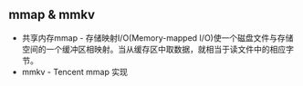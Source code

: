 <!-- 
title: mmap
from: tech
create: 2018-10-08
tags: tech,ios
-->

## mmap & mmkv

- 共享内存mmap - 存储映射I/O(Memory-mapped I/O)使一个磁盘文件与存储空间的一个缓冲区相映射。当从缓存区中取数据，就相当于读文件中的相应字节。
- mmkv - Tencent mmap 实现
